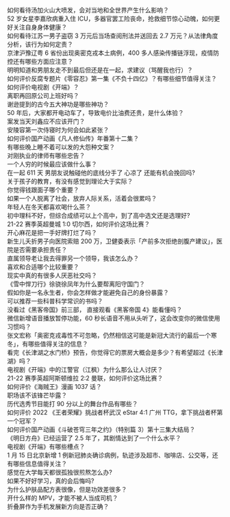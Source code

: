 如何看待汤加火山大喷发，会对当地和全世界产生什么影响？  
52 岁女星李嘉欣病重入住 ICU，多器官罢工险丧命，抢救细节惊心动魄，如何更好关注自身身体健康？  
如何看待江苏一男子盗窃 3 万元后当场查阅刑法并送回去 2.7 万元？从法律角度分析，该行为如何定责？  
京津沪豫辽粤 6 省份出现奥密克戎本土病例，400 多人感染传播链浮现，疫情防控还有哪些方面应注意？  
明明知道和男朋友走不到最后但还是在一起，求建议（骂醒我也行）？  
如何评价反腐专题片《零容忍》第一集《不负十四亿》？有哪些细节值得关注？  
如何评价电视剧《开端》？  
离职再回原公司上班好吗？  
谢逊提到的古今五大神功是哪些神功？  
50 年后，大家都开电动车了，导致电价比油费还贵，是什么体验？  
案发当天刘鑫应不应该开门？  
安陵容第一次侍寝时为何会如此紧张？  
如何评价国产动画《凡人修仙传》年番第十二集？  
有哪些晚上睡不着可以发的大怨种文案？  
对刚执业的律师有哪些忠告？  
一个人穷的时候最应该做什么事？  
在一起 611 天 男朋友说触碰他的底线分手了 心凉了 还能有机会挽回吗?  
关于孩子的教育，有没有感觉到理论大于实际？  
你觉得钱跟面子哪个重要？  
如果一个人脱离了社会，放弃人际关系，活着会很累吗？  
年轻人在冬天都喜欢喝什么茶？  
初中理科不好，但综合成绩可以上个高中，到了高中选文还是选理好?  
21-22 赛季英超曼城 1:0 切尔西，如何评价这场比赛？  
开心麻花是把一手好牌打烂了吗？  
新生儿夭折男子向医院索赔 200 万，卫健委表示「产前多次拒绝剖腹产建议」，医院是否需要承担责任？  
直属领导老让我去得罪另一个领导，我该怎么办？  
喜欢和合适哪个比较重要？  
现实中真的有很多人厌恶社交吗？  
《雪中悍刀行》徐骁徐凤年为什么要帮离阳守国门？  
假如你是一名永生者，你会怎样做才能避免自己的身份暴露？  
可以推荐一些科普科学常识的书吗？  
没看过《黑客帝国》前三部， 直接观看《黑客帝国 4》能看懂吗？  
微信新增语音播放暂停功能，60 秒长语音不用从头听了，这会改变你的微信使用习惯吗？  
张文宏称「奥密克戎毒性不可忽略，仍然相信这可能是新冠大流行的最后一个寒冬」，有哪些值得关注的信息？  
看完《长津湖之水门桥》预告，你觉得它的票房大概会是多少？有希望超过《长津湖》吗？  
电视剧《开端》中的江警官（江枫）为什么那么让人讨厌？  
21-22 赛季英超阿斯顿维拉 2:2 曼联，如何评价这场比赛？  
如何评价《海贼王》漫画 1037 话？  
职场该不该锋芒毕露？  
历代选秀节目能打 90 分以上的舞台作品有哪些？  
如何评价 2022 《王者荣耀》挑战者杯武汉 eStar 4:1 广州 TTG，拿下挑战者杯第一个冠军？  
如何评价国产动画《斗破苍穹三年之约》（特别篇 3）第十三集大结局？  
《明日方舟》已经运营了 2.5 年了，其剧情达到了一个什么水平？  
电视剧《开端》有哪些槽点？  
1 月 15 日北京新增 1 例新冠肺炎确诊病例，轨迹涉及超市、咖啡店、公交等，还有哪些信息值得关注？  
感觉在大学每天都很孤独很煎熬怎么办?  
如果不好好学习，真的会后悔吗?  
为什么护肤品配方表很像，但是功效差很多？  
开什么样的 MPV，才能不被人当成司机？  
折叠屏作为手机发展新方向是否正确？  
